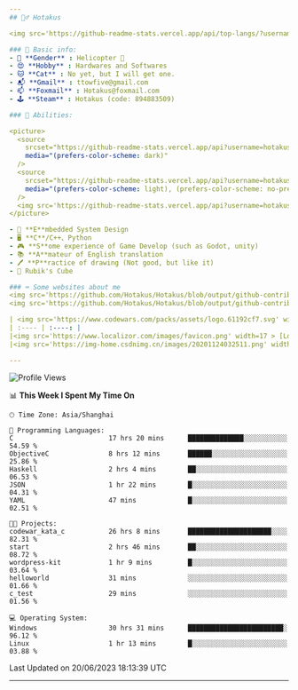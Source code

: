 ```yaml
---
## 🕵️‍♂️ Hotakus 

<img src='https://github-readme-stats.vercel.app/api/top-langs/?username=hotakus&layout=compact&theme=calm&border_radius=10#gh-dark-mode-only' width=350  align='right'>

### 📰 Basic info:
- 👬 **Gender** : Helicopter 🚁
- 😍 **Hobby** : Hardwares and Softwares
- 🐱 **Cat** : No yet, but I will get one.
- 📬 **Gmail** : ttowfive@gmail.com
- 📫 **Foxmail** : Hotakus@foxmail.com
- 🕹 **Steam** : Hotakus (code: 894883509)

### 💪 Abilities:

<picture>
  <source
    srcset="https://github-readme-stats.vercel.app/api?username=hotakus&show_icons=true&theme=calm&border_radius=10"
    media="(prefers-color-scheme: dark)"
  />
  <source
    srcset="https://github-readme-stats.vercel.app/api?username=hotakus&show_icons=true&theme=default&border_radius=10"
    media="(prefers-color-scheme: light), (prefers-color-scheme: no-preference)"
  />
  <img src='https://github-readme-stats.vercel.app/api?username=hotakus&show_icons=true&theme=calm&border_radius=10' width=350 align='right'>
</picture>

- 🔌 **E**mbedded System Design
- 🖥 **C**/C++、Python
- 🎮 **S**ome experience of Game Develop (such as Godot, unity)
- 📚 **A**mateur of English translation 
- 🖊 **P**ractice of drawing (Not good, but like it) 
- 🎲 Rubik's Cube

### ⌨ Some websites about me
<img src='https://github.com/Hotakus/Hotakus/blob/output/github-contribution-grid-snake-dark.svg#gh-dark-mode-only' width=450 align='right'>
<img src='https://github.com/Hotakus/Hotakus/blob/output/github-contribution-grid-snake.svg#gh-light-mode-only' width=450 align='right'>

| <img src='https://www.codewars.com/packs/assets/logo.61192cf7.svg' width=15 > [CodeWars](https://www.codewars.com/users/Hotakus) |<img src='https://www.codewars.com/users/Hotakus/badges/micro' width=150 >|  
| :---- | :----: | 
|<img src='https://www.localizor.com/images/favicon.png' width=17 > [Localizor](https://www.codewars.com/users/Hotakus)| <img src='https://www.localizor.com/images/localizor-logo.png' width=100 > |
|<img src='https://img-home.csdnimg.cn/images/20201124032511.png' width=30 > [CSDN](https://blog.csdn.net/qq_26106317?spm=1010.2135.3001.5421)|<img width=16 src="https://img-home.csdnimg.cn/images/20210108035947.gif"> <img src="https://csdnimg.cn/identity/blog4.png" width=16>|

---
```


<!--START_SECTION:waka-->
![Profile Views](http://img.shields.io/badge/Profile%20Views-52-blue)

📊 **This Week I Spent My Time On** 

```text
🕑︎ Time Zone: Asia/Shanghai

💬 Programming Languages: 
C                        17 hrs 20 mins      ██████████████░░░░░░░░░░░   54.59 % 
ObjectiveC               8 hrs 12 mins       ██████░░░░░░░░░░░░░░░░░░░   25.86 % 
Haskell                  2 hrs 4 mins        ██░░░░░░░░░░░░░░░░░░░░░░░   06.53 % 
JSON                     1 hr 22 mins        █░░░░░░░░░░░░░░░░░░░░░░░░   04.31 % 
YAML                     47 mins             █░░░░░░░░░░░░░░░░░░░░░░░░   02.51 % 

🐱‍💻 Projects: 
codewar_kata_c           26 hrs 8 mins       █████████████████████░░░░   82.31 % 
start                    2 hrs 46 mins       ██░░░░░░░░░░░░░░░░░░░░░░░   08.72 % 
wordpress-kit            1 hr 9 mins         █░░░░░░░░░░░░░░░░░░░░░░░░   03.64 % 
helloworld               31 mins             ░░░░░░░░░░░░░░░░░░░░░░░░░   01.66 % 
c_test                   29 mins             ░░░░░░░░░░░░░░░░░░░░░░░░░   01.56 % 

💻 Operating System: 
Windows                  30 hrs 31 mins      ████████████████████████░   96.12 % 
Linux                    1 hr 13 mins        █░░░░░░░░░░░░░░░░░░░░░░░░   03.88 % 
```


 Last Updated on 20/06/2023 18:13:39 UTC
<!--END_SECTION:waka-->

---
